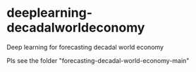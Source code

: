 # deeplearning-decadalworldeconomy
Deep learning for forecasting decadal world economy

Pls see the folder "forecasting-decadal-world-economy-main"
